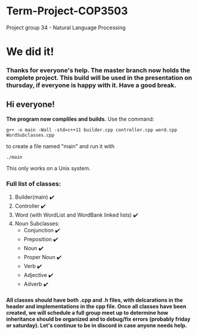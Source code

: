 # Term-Project-COP3503
Project group 34 - Natural Language Processing
# We did it!
### Thanks for everyone's help. The master branch now holds the complete project. This build will be used in the presentation on thursday, if everyone is happy with it. Have a good break.
## Hi everyone!
**The program now compliles and builds.** Use the command:  

`g++ -o main -Wall -std=c++11 builder.cpp controller.cpp word.cpp WordSubclasses.cpp`    

to create a file named "main" and run it with    

`./main`    

This only works on a Unix system.

### Full list of classes:
1. Builder(main) :heavy_check_mark:
2. Controller :heavy_check_mark:
3. Word (with WordList and WordBank linked lists) :heavy_check_mark:
4. Noun Subclasses:
   - Conjunction :heavy_check_mark:
   - Preposition :heavy_check_mark:
   - Noun :heavy_check_mark:
   - Proper Noun :heavy_check_mark:
   - Verb :heavy_check_mark:
   - Adjective :heavy_check_mark:
   - Adverb :heavy_check_mark:

#### All classes should have both .cpp and .h files, with delcarations in the header and implementations in the cpp file. Once all classes have been created, we will schedule a full group meet up to determine how inheritance should be organized and to debug/fix errors (probably friday or saturday). Let's continue to be in discord in case anyone needs help.   
      
      

